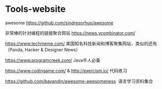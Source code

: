 # Tools-website

awesome https://github.com/sindresorhus/awesome

非常棒的针对编程的链接聚合网站 https://news.ycombinator.com/

https://www.techmeme.com/ 美国知名科技新闻和博客聚集网站，类似的还有（Panda, Hacker & Designer News）

https://www.programcreek.com/ Java牛人必备

https://www.codingame.com/ & http://exercism.io/ 代码练习

https://github.com/bayandin/awesome-awesomeness  语言学习资料集合
